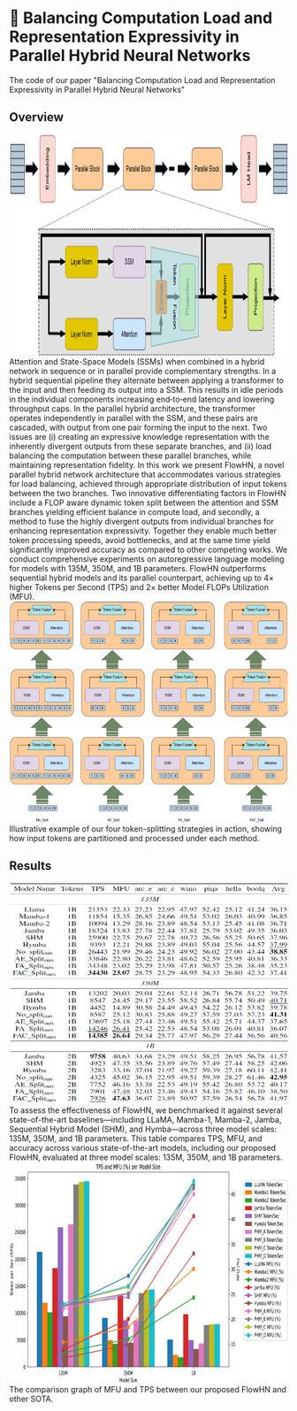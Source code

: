 # 🚀 Balancing Computation Load and Representation Expressivity in Parallel Hybrid Neural Networks

 The code of our paper "Balancing Computation Load and Representation Expressivity in Parallel Hybrid Neural Networks"


## Overview
<img src="./Imgs/architecture.png" alt="drawing" width="800" height="400"/>
Attention and State-Space Models (SSMs) when combined in a hybrid network in sequence or in parallel provide complementary strengths. In a hybrid sequential pipeline they alternate between applying a transformer to the input and then feeding its output into a SSM. This results in idle periods in the individual components increasing end‐to‐end latency and lowering throughput caps. In the parallel hybrid architecture, the transformer operates independently in parallel with the SSM, and these pairs are cascaded,  with output from one pair forming the input to the next. Two issues are (i) creating an expressive knowledge representation with the inherently divergent outputs from these separate branches, and (ii) load balancing the computation between these parallel branches, while maintaining representation fidelity. In this work we present FlowHN, a novel parallel hybrid network architecture that accommodates various strategies for load balancing, achieved through appropriate distribution of input tokens between the two branches. Two innovative differentiating factors in FlowHN include a FLOP aware dynamic token split between the attention and SSM branches yielding efficient balance in compute load, and secondly, a method to fuse the highly divergent outputs from individual branches for enhancing representation expressivity. Together they enable much better token processing speeds, avoid bottlenecks, and at the same time yield significantly improved accuracy as compared to other competing works. We conduct comprehensive experiments on autoregressive language modeling for models with 135M, 350M, and 1B parameters. FlowHN outperforms sequential hybrid models and its parallel counterpart, achieving up to 4× higher Tokens per Second (TPS) and 2× better Model FLOPs Utilization (MFU).

<img src="./Imgs/splitting_modes.png" alt="drawing" width="800" height="400"/>
Illustrative example of our four token-splitting strategies in action, showing how input tokens are partitioned and processed under each method.

## Results
<img src="./Imgs/results.png" alt="drawing" width="800" height="400"/>
 To assess the effectiveness of FlowHN, we benchmarked it against several state-of-the-art baselines—including LLaMA, Mamba-1, Mamba-2, Jamba, Sequential Hybrid Model (SHM), and Hymba—across three model scales: 135M, 350M, and 1B parameters. This table compares TPS, MFU, and accuracy across various state-of-the-art models, including our proposed FlowHN, evaluated at three model scales: 135M, 350M, and 1B parameters.

 <img src="./Imgs/TPS_MFU.png" alt="drawing" width="800" height="400"/>
  The comparison graph of MFU and TPS between our proposed FlowHN and other SOTA.
